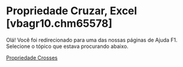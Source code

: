 
# Propriedade Cruzar, Excel [vbagr10.chm65578]

Olá! Você foi redirecionado para uma das nossas páginas de Ajuda F1. Selecione o tópico que estava procurando abaixo.

[Propriedade Crosses](http://msdn.microsoft.com/library/60c2ae55-87ad-f28d-5739-cbd51c8144be%28Office.15%29.aspx)
